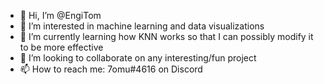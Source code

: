 - 👋 Hi, I’m @EngiTom
- 👀 I’m interested in machine learning and data visualizations
- 🌱 I’m currently learning how KNN works so that I can possibly modify it to be more effective
- 💞️ I’m looking to collaborate on any interesting/fun project
- 📫 How to reach me: 7omu#4616 on Discord
